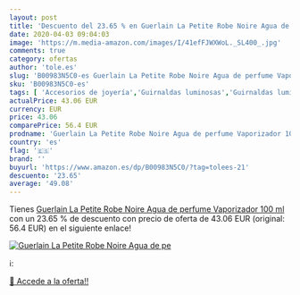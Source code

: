```yaml
---
layout: post
title: 'Descuento del 23.65 % en Guerlain La Petite Robe Noire Agua de pe'
date: 2020-04-03 09:04:03
image: 'https://m.media-amazon.com/images/I/41efFJWXWoL._SL400_.jpg'
comments: true
category: ofertas
author: 'tole.es'
slug: 'B00983N5C0-es Guerlain La Petite Robe Noire Agua de perfume Vaporizador...'
sku: 'B00983N5C0-es'
tags: [ 'Accesorios de joyería','Guirnaldas luminosas','Guirnaldas luminosas de interior','Iluminación','Joyería','Limpieza y cuidado de joyas','agua','de','perfume', ]
actualPrice: 43.06 EUR
currency: EUR
price: 43.06
comparePrice: 56.4 EUR
prodname: 'Guerlain La Petite Robe Noire Agua de perfume Vaporizador 100 ml'
country: 'es'
flag: '🇪🇸'
brand: ''
buyurl: 'https://www.amazon.es/dp/B00983N5C0/?tag=tolees-21'
descuento: '23.65'
average: '49.08'
---
```


Tienes [Guerlain La Petite Robe Noire Agua de perfume Vaporizador 100 ml](https://www.amazon.es/dp/B00983N5C0/?tag=tolees-21) con un 23.65 % de descuento con precio de oferta de 43.06 EUR (original: 56.4 EUR) en el siguiente enlace!

[![Guerlain La Petite Robe Noire Agua de pe](https://m.media-amazon.com/images/I/41efFJWXWoL._SL400_.jpg)](https://www.amazon.es/dp/B00983N5C0/?tag=tolees-21)

ℹ️:


[🛒 Accede a la oferta!!](https://www.amazon.es/dp/B00983N5C0/?tag=tolees-21)
